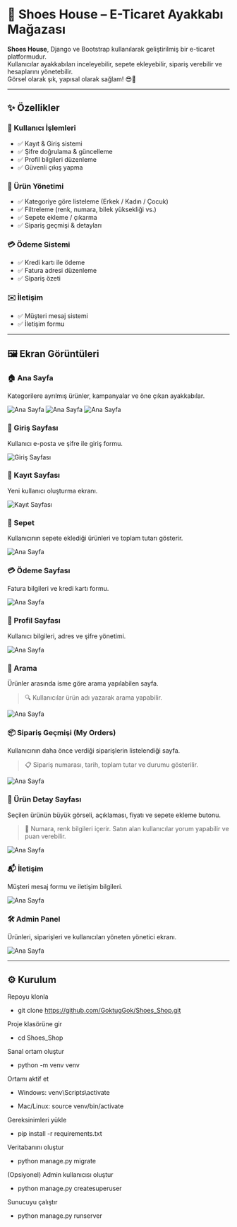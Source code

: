 # 👟 Shoes House – E-Ticaret Ayakkabı Mağazası

**Shoes House**, Django ve Bootstrap kullanılarak geliştirilmiş bir e-ticaret platformudur.  
Kullanıcılar ayakkabıları inceleyebilir, sepete ekleyebilir, sipariş verebilir ve hesaplarını yönetebilir.  
Görsel olarak şık, yapısal olarak sağlam! 😎💼

---

## ✨ Özellikler

### 👤 Kullanıcı İşlemleri
- ✅ Kayıt & Giriş sistemi
- ✅ Şifre doğrulama & güncelleme
- ✅ Profil bilgileri düzenleme
- ✅ Güvenli çıkış yapma

### 👟 Ürün Yönetimi
- ✅ Kategoriye göre listeleme (Erkek / Kadın / Çocuk)
- ✅ Filtreleme (renk, numara, bilek yüksekliği vs.)
- ✅ Sepete ekleme / çıkarma
- ✅ Sipariş geçmişi & detayları

### 💳 Ödeme Sistemi
- ✅ Kredi kartı ile ödeme
- ✅ Fatura adresi düzenleme
- ✅ Sipariş özeti

### ✉️ İletişim
- ✅ Müşteri mesaj sistemi
- ✅ İletişim formu

---

## 🖼️ Ekran Görüntüleri

### 🏠 Ana Sayfa  
Kategorilere ayrılmış ürünler, kampanyalar ve öne çıkan ayakkabılar.

![Ana Sayfa](screenshots/home.png)
![Ana Sayfa](screenshots/home2.png)
![Ana Sayfa](screenshots/home3.png)

### 🔐 Giriş Sayfası  
Kullanıcı e-posta ve şifre ile giriş formu.

![Giriş Sayfası](screenshots/login.png)

### 📝 Kayıt Sayfası  
Yeni kullanıcı oluşturma ekranı.

![Kayıt Sayfası](screenshots/register.png)

### 🛒 Sepet  
Kullanıcının sepete eklediği ürünleri ve toplam tutarı gösterir.

![Ana Sayfa](screenshots/card.png)

### 💳 Ödeme Sayfası  
Fatura bilgileri ve kredi kartı formu.

![Ana Sayfa](screenshots/payment.png)

### 👤 Profil Sayfası  
Kullanıcı bilgileri, adres ve şifre yönetimi.

![Ana Sayfa](screenshots/profile.png)

### 🔎 Arama  
Ürünler arasında isme göre arama yapılabilen sayfa.  
> 🔍 Kullanıcılar ürün adı yazarak arama yapabilir.

![Ana Sayfa](screenshots/search.png)

### 📦 Sipariş Geçmişi (My Orders)  
Kullanıcının daha önce verdiği siparişlerin listelendiği sayfa.  
> 📋 Sipariş numarası, tarih, toplam tutar ve durumu gösterilir.

![Ana Sayfa](screenshots/orders.png)

### 👟 Ürün Detay Sayfası  
Seçilen ürünün büyük görseli, açıklaması, fiyatı ve sepete ekleme butonu.  
> 🧾 Numara, renk bilgileri içerir. Satın alan kullanıcılar yorum yapabilir ve puan verebilir.

![Ana Sayfa](screenshots/porduct-detail.png)

### 📬 İletişim  
Müşteri mesaj formu ve iletişim bilgileri.

![Ana Sayfa](screenshots/home4.png)

### 🛠️ Admin Panel  
Ürünleri, siparişleri ve kullanıcıları yöneten yönetici ekranı.

![Ana Sayfa](screenshots/admin.png)


---

## ⚙️ Kurulum

Repoyu klonla
   
- git clone https://github.com/GoktugGok/Shoes_Shop.git

Proje klasörüne gir
   
- cd Shoes_Shop

Sanal ortam oluştur
   
- python -m venv venv

Ortamı aktif et
   
- Windows:
venv\Scripts\activate

- Mac/Linux:
source venv/bin/activate

Gereksinimleri yükle
   
- pip install -r requirements.txt

Veritabanını oluştur
   
- python manage.py migrate

(Opsiyonel) Admin kullanıcısı oluştur
   
- python manage.py createsuperuser

Sunucuyu çalıştır
   
- python manage.py runserver



